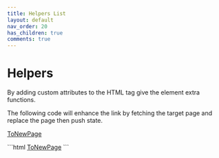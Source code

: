 ```yaml
---
title: Helpers List
layout: default
nav_order: 20
has_children: true
comments: true
---
```


# Helpers

By adding custom attributes to the HTML tag give the element extra functions.

The following code will enhance the link by fetching the target page and replace the page then push state.

<div class="code-example" markdown="1">

<code class="language-plaintext highlighter-rouge" x-data x-text="window.location.href" ></code>

<a href="./"
  ph-pjax-link
  ph-params="from:::this/innerHTML">ToNewPage</a>

</div>
```html
<a href="./"
  ph-pjax-link
  ph-params="from:::this/innerHTML">
  ToNewPage</a>
```
